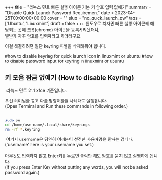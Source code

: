 +++
title = "리눅스 민트 빠른 실행 아이콘 기본 키 암호 입력 없애기"
summary = "Disable Quick Launch Password Requirement"
date = 2023-04-25T00:00:00+00:00
cover = ""
slug = "no_quick_launch_pw"
tags = ['Ubuntu', 'Linuxmint']
draft = false
+++
윈도우로 치자면 빠른 실행 아이콘에 해당되는 곳에 크롬(chrome) 아이콘을 등록시켜놨더니,  
열받게 자꾸 암호를 입력하라고 하더라구요.  
  
이걸 해결하려면 일단 keyring 파일을 삭제해줘야 합니다.

#how to disable keyring for quick launch icon in linuxmint or ubuntu
#how to disable password input for keyring in linuxmint or ubuntu
​

## 키 모음 잠금 없애기 (How to disable Keyring)
​
리눅스 민트 21.1 xfce 기준입니다.  
  
우선 터미널을 열고 다음 명령어들을 차례대로 실행합니다.  
(Open Terminal and Run these commands in following order.)  
​
```bash
sudo su
cd /home/username/.local/share/keyrings
rm -rf *.keyring
```
​
여기서 username은 당연히 여러분이 설정한 사용자명을 말하는 겁니다.  
('username' here is your username you set.)  
​  
아무것도 입력하지 않고 Enter키를 누르면 클릭만 해도 암호를 묻지 않고 실행하게 됩니다.  
(If you press Enter Key without putting any words, you will not be asked password again.)